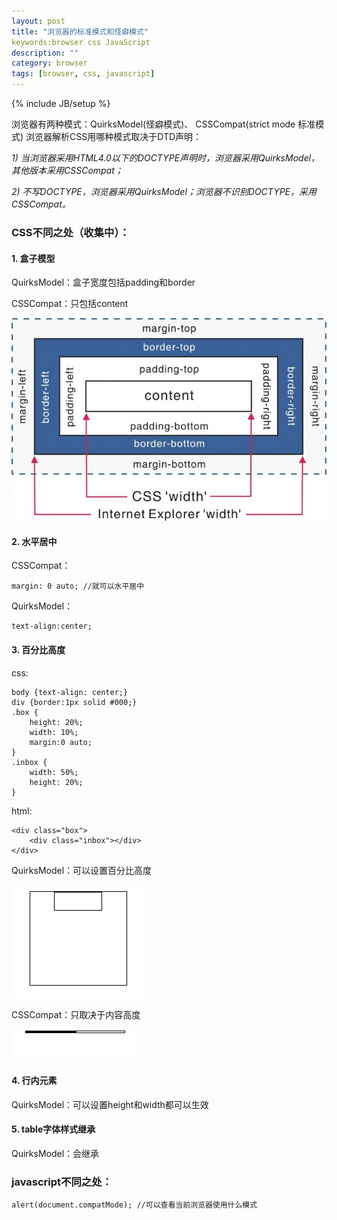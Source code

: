 ```yaml
---
layout: post
title: "浏览器的标准模式和怪癖模式"
keywords:browser css JavaScript
description: ""
category: browser
tags: [browser, css, javascript]
---
```

{% include JB/setup %}

浏览器有两种模式：QuirksModel(怪癖模式)、 CSSCompat(strict mode 标准模式)
浏览器解析CSS用哪种模式取决于DTD声明：

*1) 当浏览器采用HTML4.0以下的DOCTYPE声明时，浏览器采用QuirksModel，其他版本采用CSSCompat；*

*2) 不写DOCTYPE，浏览器采用QuirksModel；浏览器不识别DOCTYPE，采用CSSCompat。*

### CSS不同之处（收集中）：
#### 1. 盒子模型

QuirksModel：盒子宽度包括padding和border

CSSCompat：只包括content

<img src="/assets/images/browser-model/bm_01.jpg" width="650px" />

<!-- more -->

#### 2. 水平居中
CSSCompat：

```
margin: 0 auto; //就可以水平居中
```

QuirksModel：

```
text-align:center;
```

#### 3. 百分比高度
css:

```
body {text-align: center;}
div {border:1px solid #000;}
.box {
    height: 20%;
    width: 10%;
    margin:0 auto;
}
.inbox {
    width: 50%;
    height: 20%;
}
```

html:

```
<div class="box">
    <div class="inbox"></div>
</div>
```

QuirksModel：可以设置百分比高度

<img src="/assets/images/browser-model/bm_02.jpg" width="214px" />

CSSCompat：只取决于内容高度

<img src="/assets/images/browser-model/bm_03.jpg" width="201px" />

#### 4. 行内元素

QuirksModel：可以设置height和width都可以生效

#### 5. table字体样式继承

QuirksModel：会继承

### javascript不同之处：

```
alert(document.compatMode); //可以查看当前浏览器使用什么模式
```
